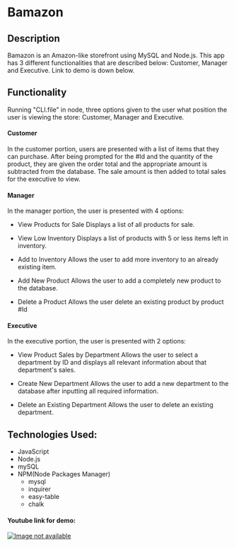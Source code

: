 # Bamazon

## Description
Bamazon is an Amazon-like storefront using MySQL and Node.js. This app has 3 different functionalities that are described below: Customer, Manager and Executive. Link to demo is down below.

## Functionality

Running "CLI.file" in node, three options given to the user what position the user is viewing the store: Customer, Manager and
Executive.

<h4>Customer</h4>

In the customer portion, users are presented with a list of items that they can purchase. After being prompted for the #Id and the quantity of the product, they are given the order total and the appropriate amount is subtracted from the database. The sale amount is then added to total sales for the executive to view.

<h4>Manager</h4>

In the manager portion, the user is presented with 4 options:

* View Products for Sale
Displays a list of all products for sale.

* View Low Inventory
Displays a list of products with 5 or less items left in inventory.

* Add to Inventory
Allows the user to add more inventory to an already existing item.

* Add New Product
Allows the user to add a completely new product to the database.

* Delete a Product
Allows the user delete an existing product by product #Id

<h4>Executive</h4>

In the executive portion, the user is presented with 2 options:

* View Product Sales by Department
Allows the user to select a department by ID and displays all relevant information about that department's sales.

* Create New Department
Allows the user to add a new department to the database after inputting all required information.

* Delete an Existing Department
Allows the user to delete an existing department.

## Technologies Used:

* JavaScript
* Node.js
* mySQL
* NPM(Node Packages Manager)
	* mysql
	* inquirer
	* easy-table
	* chalk

#### Youtube link for demo: 
[![Image not available](http://img.youtube.com/vi/UGl5-oeRuxg/0.jpg)](https://www.youtube.com/watch?v=UGl5-oeRuxg&feature=youtu.be)


